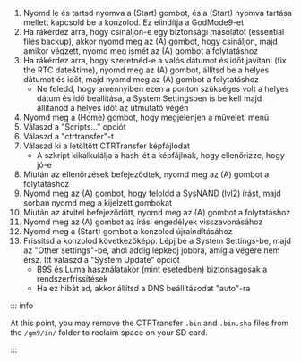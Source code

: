 1. Nyomd le és tartsd nyomva a (Start) gombot, és a (Start) nyomva tartása mellett kapcsold be a konzolod. Ez elindítja a GodMode9-et
2. Ha rákérdez arra, hogy csináljon-e egy biztonsági másolatot (essential files backup), akkor nyomd meg az (A) gombot, hogy csináljon, majd amikor végzett, nyomd meg ismét az (A) gombot a folytatáshoz
3. Ha rákérdez arra, hogy szeretnéd-e a valós dátumot és időt javítani (fix the RTC date&time), nyomd meg az (A) gombot, állítsd be a helyes dátumot és időt, majd nyomd meg az (A) gombot a folytatáshoz
    - Ne feledd, hogy amennyiben ezen a ponton szükséges volt a helyes dátum és idő beállítása, a System Settingsben is be kell majd állítanod a helyes időt az útmutató végén
4. Nyomd meg a (Home) gombot, hogy megjelenjen a műveleti menü
5. Válaszd a "Scripts..." opciót
6. Válaszd a "ctrtransfer"-t
7. Válaszd ki a letöltött CTRTransfer képfájlodat
    - A szkript kikalkulálja a hash-ét a képfájlnak, hogy ellenőrizze, hogy jó-e
8. Miután az ellenőrzések befejeződtek, nyomd meg az (A) gombot a folytatáshoz
9. Nyomd meg az (A) gombot, hogy feloldd a SysNAND (lvl2) írást, majd sorban nyomd meg a kijelzett gombokat
10. Miután az átvitel befejeződött, nyomd meg az (A) gombot a folytatáshoz
11. Nyomd meg az (A) gombot az írási engedélyek visszavonásához
12. Nyomd meg a (Start) gombot a konzolod újraindításához
13. Frissítsd a konzolod következőképp: Lépj be a System Settings-be, majd az "Other settings"-be, ahol addig lépkedj jobbra, amíg a végére nem érsz. Itt válaszd a "System Update" opciót
    - B9S és Luma használatakor (mint esetedben) biztonságosak a rendszerfrissítések
    - Ha ez hibát ad, akkor állítsd a DNS beállításodat "auto"-ra

::: info

At this point, you may remove the CTRTransfer `.bin` and `.bin.sha` files  from the `/gm9/in/` folder to reclaim space on your SD card.

:::